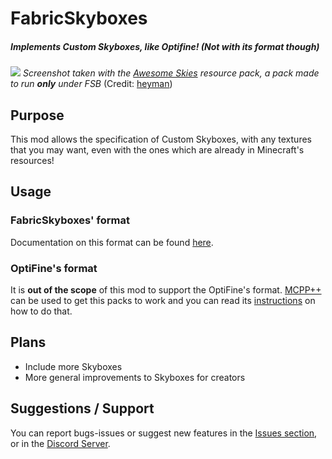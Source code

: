 # FabricSkyboxes

##### Implements Custom Skyboxes, like Optifine! (Not with its format though)

![](https://cdn-raw.modrinth.com//data/YBz7DOs8/images/49eab46d1e74e8f781404a8f773a1a09dedda5aa.png)
_Screenshot taken with the [Awesome Skies](https://github.com/heymanMC/Awesome-Skies) resource pack, a pack made to run **only** under FSB_ (Credit: [heyman](https://github.com/heymanMC))

## Purpose

This mod allows the specification of Custom Skyboxes, with any textures that you may want, even with the ones which are already in Minecraft's resources!

## Usage

### FabricSkyboxes' format

Documentation on this format can be found [here](docs).

### OptiFine's format

It is **out of the scope** of this mod to support the OptiFine's format. [MCPP++](https://github.com/supsm/MCPPPP) can be used to get this packs to work and you can read its [instructions](https://github.com/supsm/MCPPPP#use) on how to do that. 

## Plans

- Include more Skyboxes
- More general improvements to Skyboxes for creators

## Suggestions / Support

You can report bugs-issues or suggest new features in the [Issues section](https://github.com/AMereBagatelle/fabricskyboxes/issues), or in the [Discord Server](https://discord.gg/quvzkaV).
